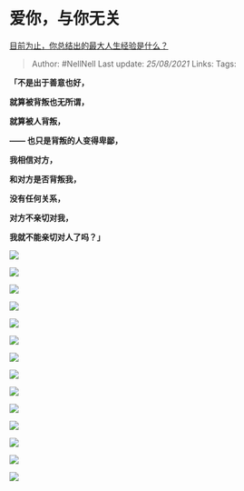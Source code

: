 # 爱你，与你无关
[目前为止，你总结出的最大人生经验是什么？](https://www.zhihu.com/question/313830485/answer/704559937)

> Author: #NellNell
Last update: *25/08/2021*
Links:
Tags:

**「不是出于善意也好，**

**就算被背叛也无所谓，**

**就算被人背叛，**

**—— 也只是背叛的人变得卑鄙，**

**我相信对方，**

**和对方是否背叛我，**

**没有任何关系，**

**对方不亲切对我，**

**我就不能亲切对人了吗？」**

![](https://pic2.zhimg.com/50/v2-74756aa811233ba4802ab8ed32220bb8_720w.jpg?source=c8b7c179)

![](https://pic2.zhimg.com/80/v2-74756aa811233ba4802ab8ed32220bb8_720w.jpg?source=c8b7c179)

![](https://pic1.zhimg.com/50/v2-66a1363d0d6f50da5e168f6fb8f50524_720w.jpg?source=c8b7c179)

![](https://pic1.zhimg.com/50/v2-66a1363d0d6f50da5e168f6fb8f50524_720w.jpg?source=c8b7c179)

![](https://pic1.zhimg.com/80/v2-66a1363d0d6f50da5e168f6fb8f50524_720w.jpg?source=c8b7c179)

![](https://pic1.zhimg.com/50/v2-1c8916a9c0f81d6f311247ba3f6b3a5d_720w.jpg?source=c8b7c179)

![](https://pic1.zhimg.com/80/v2-1c8916a9c0f81d6f311247ba3f6b3a5d_720w.jpg?source=c8b7c179)

![](https://pic1.zhimg.com/50/v2-f677c0eaabca64894640c0440d376479_720w.jpg?source=c8b7c179)

![](https://pic1.zhimg.com/80/v2-f677c0eaabca64894640c0440d376479_720w.jpg?source=c8b7c179)

![](https://pic3.zhimg.com/50/v2-8d57543f1908bae561a26f1285500d43_720w.jpg?source=c8b7c179)

![](https://pic3.zhimg.com/80/v2-8d57543f1908bae561a26f1285500d43_720w.jpg?source=c8b7c179)

![](https://pic2.zhimg.com/50/v2-2b27c3e55fb79c7ad0b469be1f5de05e_720w.jpg?source=c8b7c179)

![](https://pic1.zhimg.com/50/v2-508665d8edba90fc00e0dc08d1cff973_720w.jpg?source=c8b7c179)

![](https://pic1.zhimg.com/80/v2-508665d8edba90fc00e0dc08d1cff973_720w.jpg?source=c8b7c179)
